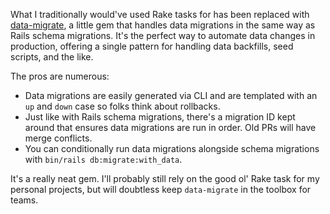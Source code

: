 What I traditionally would've used Rake tasks for has been replaced
with [data-migrate](https://github.com/ilyakatz/data-migrate), a
little gem that handles data migrations in the same way as Rails
schema migrations. It's the perfect way to automate data changes
in production, offering a single pattern for handling data
backfills, seed scripts, and the like.

The pros are numerous:

- Data migrations are easily generated via CLI and are templated
  with an `up` and `down` case so folks think about rollbacks.
- Just like with Rails schema migrations, there's a migration ID
  kept around that ensures data migrations are run in order. Old
  PRs will have merge conflicts. 
- You can conditionally run data migrations alongside schema
  migrations with `bin/rails db:migrate:with_data`.

It's a really neat gem. I'll probably still rely on the good ol'
Rake task for my personal projects, but will doubtless keep
`data-migrate` in the toolbox for teams.
